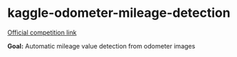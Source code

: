 # kaggle-odometer-mileage-detection
[Official competition link](https://www.kaggle.com/c/acedatathon19-odometer)

**Goal:** Automatic mileage value detection from odometer images
